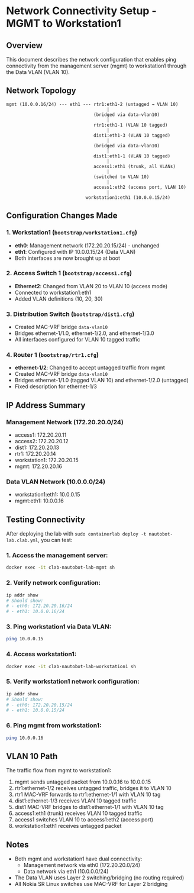 # Network Connectivity Setup - MGMT to Workstation1

## Overview
This document describes the network configuration that enables ping connectivity from the management server (mgmt) to workstation1 through the Data VLAN (VLAN 10).

## Network Topology

```
mgmt (10.0.0.16/24) --- eth1 --- rtr1:eth1-2 (untagged → VLAN 10)
                                      |
                                 (bridged via data-vlan10)
                                      |
                                 rtr1:eth1-1 (VLAN 10 tagged)
                                      |
                                 dist1:eth1-3 (VLAN 10 tagged)
                                      |
                                 (bridged via data-vlan10)
                                      |
                                 dist1:eth1-1 (VLAN 10 tagged)
                                      |
                                 access1:eth1 (trunk, all VLANs)
                                      |
                                 (switched to VLAN 10)
                                      |
                                 access1:eth2 (access port, VLAN 10)
                                      |
                              workstation1:eth1 (10.0.0.15/24)
```

## Configuration Changes Made

### 1. Workstation1 (`bootstrap/workstation1.cfg`)
- **eth0**: Management network (172.20.20.15/24) - unchanged
- **eth1**: Configured with IP 10.0.0.15/24 (Data VLAN)
- Both interfaces are now brought up at boot

### 2. Access Switch 1 (`bootstrap/access1.cfg`)
- **Ethernet2**: Changed from VLAN 20 to VLAN 10 (access mode)
- Connected to workstation1:eth1
- Added VLAN definitions (10, 20, 30)

### 3. Distribution Switch (`bootstrap/dist1.cfg`)
- Created MAC-VRF bridge `data-vlan10`
- Bridges ethernet-1/1.0, ethernet-1/2.0, and ethernet-1/3.0
- All interfaces configured for VLAN 10 tagged traffic

### 4. Router 1 (`bootstrap/rtr1.cfg`)
- **ethernet-1/2**: Changed to accept untagged traffic from mgmt
- Created MAC-VRF bridge `data-vlan10`
- Bridges ethernet-1/1.0 (tagged VLAN 10) and ethernet-1/2.0 (untagged)
- Fixed description for ethernet-1/3

## IP Address Summary

### Management Network (172.20.20.0/24)
- access1: 172.20.20.11
- access2: 172.20.20.12
- dist1: 172.20.20.13
- rtr1: 172.20.20.14
- workstation1: 172.20.20.15
- mgmt: 172.20.20.16

### Data VLAN Network (10.0.0.0/24)
- workstation1:eth1: 10.0.0.15
- mgmt:eth1: 10.0.0.16

## Testing Connectivity

After deploying the lab with `sudo containerlab deploy -t nautobot-lab.clab.yml`, you can test:

### 1. Access the management server:
```bash
docker exec -it clab-nautobot-lab-mgmt sh
```

### 2. Verify network configuration:
```bash
ip addr show
# Should show:
# - eth0: 172.20.20.16/24
# - eth1: 10.0.0.16/24
```

### 3. Ping workstation1 via Data VLAN:
```bash
ping 10.0.0.15
```

### 4. Access workstation1:
```bash
docker exec -it clab-nautobot-lab-workstation1 sh
```

### 5. Verify workstation1 network configuration:
```bash
ip addr show
# Should show:
# - eth0: 172.20.20.15/24
# - eth1: 10.0.0.15/24
```

### 6. Ping mgmt from workstation1:
```bash
ping 10.0.0.16
```

## VLAN 10 Path
The traffic flow from mgmt to workstation1:
1. mgmt sends untagged packet from 10.0.0.16 to 10.0.0.15
2. rtr1:ethernet-1/2 receives untagged traffic, bridges it to VLAN 10
3. rtr1 MAC-VRF forwards to rtr1:ethernet-1/1 with VLAN 10 tag
4. dist1:ethernet-1/3 receives VLAN 10 tagged traffic
5. dist1 MAC-VRF bridges to dist1:ethernet-1/1 with VLAN 10 tag
6. access1:eth1 (trunk) receives VLAN 10 tagged traffic
7. access1 switches VLAN 10 to access1:eth2 (access port)
8. workstation1:eth1 receives untagged packet

## Notes
- Both mgmt and workstation1 have dual connectivity:
  - Management network via eth0 (172.20.20.0/24)
  - Data network via eth1 (10.0.0.0/24)
- The Data VLAN uses Layer 2 switching/bridging (no routing required)
- All Nokia SR Linux switches use MAC-VRF for Layer 2 bridging


